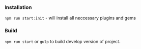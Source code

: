 ### Installation
`npm run start:init` - will install all neccessary plugins and gems

### Build
`npm run start` or `gulp` to build develop version of project.
